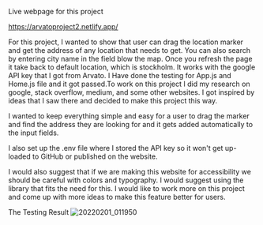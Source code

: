 Live webpage for this project

https://arvatoproject2.netlify.app/


For this project, I wanted to show  that user can drag the location marker and get the address of any location that needs to get. You can also search by entering city name in the field blow the map. Once you refresh the page it take back to default location, which is stockholm. It works with the google API key that I got from Arvato. I Have done the testing for App.js and Home.js file and it got passed.To work on this project I did my research on google, stack overflow, medium, and some other websites. I got inspired by ideas that I saw there and decided to make this project this way.

I wanted to keep everything simple and easy for a user to drag the marker and find the address they are looking for and it gets added automatically to the input fields.

I also set up the .env file where I stored the API key so it won't get up-loaded to GitHub or published on the website.

I would also suggest that if we are making this website for accessibility we should be careful with colors and typography. I would suggest using the library that fits the need for this. I would like to work more on this project and come up with more ideas to make this feature better for users.

The Testing Result
![20220201_011950](https://user-images.githubusercontent.com/55736152/151896442-c935bc6a-1e98-4cdd-95dd-3488361d765b.jpg)




